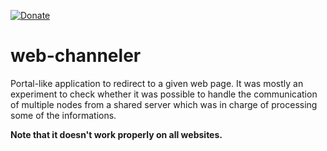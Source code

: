 [![Donate](https://img.shields.io/badge/Donate-PayPal-orange.svg)](https://www.paypal.com/donate/?cmd=_donations&business=8UK2BZP2K8NSS)

# web-channeler
Portal-like application to redirect to a given web page. It was mostly an experiment to check whether it was possible to handle the communication of multiple nodes from a shared server which was in charge of processing some of the informations.

**Note that it doesn't work properly on all websites.**
